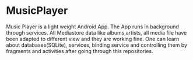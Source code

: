 # MusicPlayer
Music Player is a light weight Android App. The App runs in background through services. All Mediastore data like albums,artists, all media file have been adapted to different view and they are working fine.
One can learn about databases(SQLite), services, binding service and controlling them by fragments and activities after going through this repositories.
